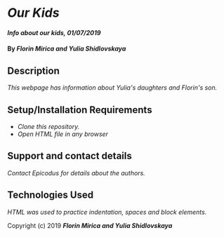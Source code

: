 # _Our Kids_

#### _Info about our kids, 01/07/2019_

#### By _**Florin Mirica and Yulia Shidlovskaya**_

## Description

_This webpage has information about Yulia's daughters and Florin's son._

## Setup/Installation Requirements

* _Clone this repository._
* _Open HTML file in any browser_

## Support and contact details

_Contact Epicodus for details about the authors._

## Technologies Used

_HTML was used to practice indentation, spaces and block elements._

Copyright (c) 2019 **_Florin Mirica and Yulia Shidlovskaya_**
